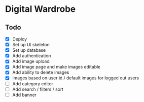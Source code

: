 # Digital Wardrobe

## Todo

- [x] Deploy
- [x] Set up UI skeleton
- [x] Set up database
- [x] Add authentication
- [x] Add image upload
- [x] Add image page and make images editable
- [x] Add ability to delete images
- [x] images based on user id / default images for logged out users
- [ ] Add category editor
- [ ] Add search / filters / sort
- [ ] Add banner